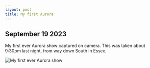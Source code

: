 ```yaml
---
layout: post
title: My first Aurora
---
```

## September 19 2023
<p>My first ever Aurora show captured on camera. This was taken about 9:30pm last night, from way down South in Essex.</p>
<img src="/assets/images/blog/Aurora-Bradwell-18-09-2923.jpg" alt="My first ever Aurora show">
